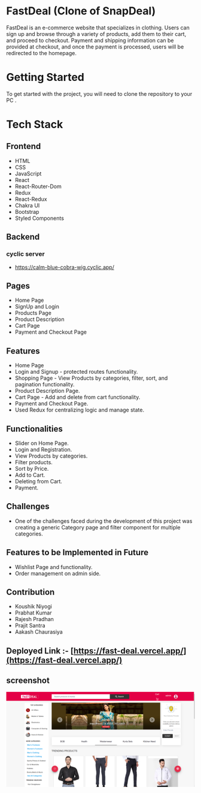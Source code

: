 # FastDeal (Clone of SnapDeal)
FastDeal is an e-commerce website that specializes in clothing. Users can sign up and browse through a variety of products, add them to their cart, and proceed to checkout. Payment and shipping information can be provided at checkout, and once the payment is processed, users will be redirected to the homepage.

# Getting Started
To get started with the project, you will need to clone the repository to your PC .

# Tech Stack
## Frontend
- HTML
- CSS
- JavaScript
- React
- React-Router-Dom
- Redux
- React-Redux
- Chakra UI
- Bootstrap
- Styled Components

## Backend
### cyclic server
- https://calm-blue-cobra-wig.cyclic.app/  

## Pages
- Home Page
- SignUp and Login
- Products Page
- Product Description
- Cart Page
- Payment and Checkout Page

## Features
- Home Page
- Login and Signup - protected routes functionality.
- Shopping Page - View Products by categories, filter, sort, and pagination functionality.
- Product Description Page.
- Cart Page - Add and delete from cart functionality.
- Payment and Checkout Page.
- Used Redux for centralizing logic and manage state.

## Functionalities
- Slider on Home Page.
- Login and Registration.
- View Products by categories.
- Filter products.
- Sort by Price.
- Add to Cart.
- Deleting from Cart.
- Payment.

## Challenges
- One of the challenges faced during the development of this project was creating a generic Category page and filter component for multiple categories.

## Features to be Implemented in Future
- Wishlist Page and functionality.
- Order management on admin side.

## Contribution
- Koushik Niyogi
- Prabhat Kumar
- Rajesh Pradhan
- Prajit Santra
- Aakash Chaurasiya

## Deployed Link :- [https://fast-deal.vercel.app/](https://fast-deal.vercel.app/)
## screenshot 
![Image](/fast-deal/src/assets/homepageSS.png)

